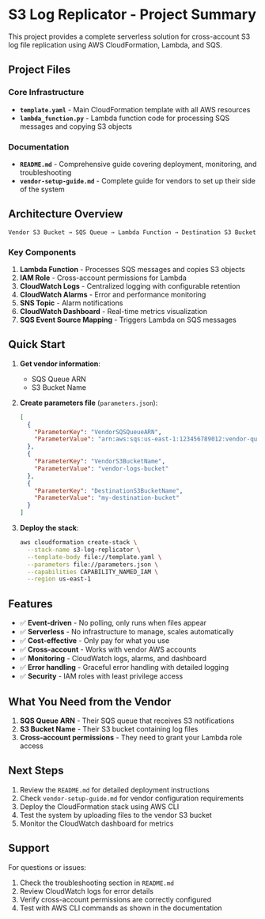 # S3 Log Replicator - Project Summary

This project provides a complete serverless solution for cross-account S3 log file replication using AWS CloudFormation, Lambda, and SQS.

## Project Files

### Core Infrastructure
- **`template.yaml`** - Main CloudFormation template with all AWS resources
- **`lambda_function.py`** - Lambda function code for processing SQS messages and copying S3 objects

### Documentation
- **`README.md`** - Comprehensive guide covering deployment, monitoring, and troubleshooting
- **`vendor-setup-guide.md`** - Complete guide for vendors to set up their side of the system

## Architecture Overview

```
Vendor S3 Bucket → SQS Queue → Lambda Function → Destination S3 Bucket
```

### Key Components

1. **Lambda Function** - Processes SQS messages and copies S3 objects
2. **IAM Role** - Cross-account permissions for Lambda
3. **CloudWatch Logs** - Centralized logging with configurable retention
4. **CloudWatch Alarms** - Error and performance monitoring
5. **SNS Topic** - Alarm notifications
6. **CloudWatch Dashboard** - Real-time metrics visualization
7. **SQS Event Source Mapping** - Triggers Lambda on SQS messages

## Quick Start

1. **Get vendor information**:
   - SQS Queue ARN
   - S3 Bucket Name

2. **Create parameters file** (`parameters.json`):
   ```json
   [
     {
       "ParameterKey": "VendorSQSQueueARN",
       "ParameterValue": "arn:aws:sqs:us-east-1:123456789012:vendor-queue"
     },
     {
       "ParameterKey": "VendorS3BucketName",
       "ParameterValue": "vendor-logs-bucket"
     },
     {
       "ParameterKey": "DestinationS3BucketName",
       "ParameterValue": "my-destination-bucket"
     }
   ]
   ```

3. **Deploy the stack**:
   ```bash
   aws cloudformation create-stack \
     --stack-name s3-log-replicator \
     --template-body file://template.yaml \
     --parameters file://parameters.json \
     --capabilities CAPABILITY_NAMED_IAM \
     --region us-east-1
   ```

## Features

- ✅ **Event-driven** - No polling, only runs when files appear
- ✅ **Serverless** - No infrastructure to manage, scales automatically
- ✅ **Cost-effective** - Only pay for what you use
- ✅ **Cross-account** - Works with vendor AWS accounts
- ✅ **Monitoring** - CloudWatch logs, alarms, and dashboard
- ✅ **Error handling** - Graceful error handling with detailed logging
- ✅ **Security** - IAM roles with least privilege access

## What You Need from the Vendor

1. **SQS Queue ARN** - Their SQS queue that receives S3 notifications
2. **S3 Bucket Name** - Their S3 bucket containing log files
3. **Cross-account permissions** - They need to grant your Lambda role access

## Next Steps

1. Review the `README.md` for detailed deployment instructions
2. Check `vendor-setup-guide.md` for vendor configuration requirements
3. Deploy the CloudFormation stack using AWS CLI
4. Test the system by uploading files to the vendor S3 bucket
5. Monitor the CloudWatch dashboard for metrics

## Support

For questions or issues:
1. Check the troubleshooting section in `README.md`
2. Review CloudWatch logs for error details
3. Verify cross-account permissions are correctly configured
4. Test with AWS CLI commands as shown in the documentation 